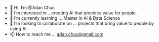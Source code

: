 - 👋 Hi, I’m @Adan Chuc
- 👀 I’m interested in ...creating AI that provides value for people. 
- 🌱 I’m currently learning ... Master in AI & Data Science
- 💞️ I’m looking to collaborate on ... projects that bring value to people by using AI. 
- 📫 How to reach me ... adan.chuc@gmail.com

<!---
amalitica/amalitica is a ✨ special ✨ repository because its `README.md` (this file) appears on your GitHub profile.
You can click the Preview link to take a look at your changes.
--->
